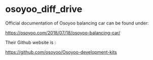 # osoyoo_diff_drive

Official documentation of Osoyoo balancing car can be found under:

https://osoyoo.com/2018/07/18/osoyoo-balancing-car/

Their Github website is :

https://github.com/osoyoo/Osoyoo-development-kits

